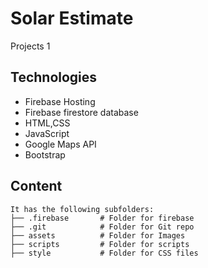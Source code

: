 # Solar Estimate 
Projects 1 

## Technologies  
  * Firebase Hosting 
  * Firebase firestore database 
  * HTML,CSS 
  * JavaScript 
  * Google Maps API 
  * Bootstrap 

## Content 
```
It has the following subfolders: 
├── .firebase       # Folder for firebase 
├── .git            # Folder for Git repo 
├── assets          # Folder for Images 
├── scripts         # Folder for scripts
├── style           # Folder for CSS files
```
